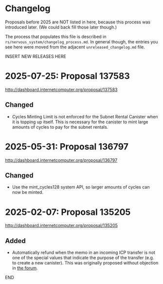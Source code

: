 # Changelog

Proposals before 2025 are NOT listed in here, because this process was
introduced later. (We could back fill those later though.)

The process that populates this file is described in
`rs/nervous_system/changelog_process.md`. In general though, the entries you see
here were moved from the adjacent `unreleased_changelog.md` file.


INSERT NEW RELEASES HERE


# 2025-07-25: Proposal 137583

http://dashboard.internetcomputer.org/proposal/137583

## Changed

* Cycles Minting Limit is not enforced for the Subnet Rental Canister when it is topping up itself.
  This is necessary for the canister to mint large amounts of cycles to pay for the subnet rentals.


# 2025-05-31: Proposal 136797

http://dashboard.internetcomputer.org/proposal/136797

## Changed

- Use the mint_cycles128 system API, so larger amounts of cycles can now be minted.


# 2025-02-07: Proposal 135205

http://dashboard.internetcomputer.org/proposal/135205

## Added

* Automatically refund when the memo in an incoming ICP transfer is not one of
  the special values that indicate the purpose of the transfer (e.g. to create a
  new canister). This was originally proposed without objection in [the forum].

[the forum]: https://forum.dfinity.org/t/extend-cycles-minting-canister-functionality/37749/2


END
